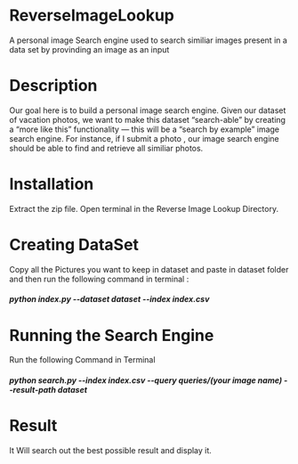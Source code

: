 # ReverseImageLookup
A personal image Search engine used to search similiar images present in a data set by provinding an image as an input

# Description
Our goal here is to build a personal image search engine. Given our dataset of vacation photos, we want to make this dataset “search-able” by creating a “more like this” functionality — this will be a “search by example” image search engine. For instance, if I submit a photo , our image search engine should be able to find and retrieve all similiar photos.

# Installation
Extract the zip file. Open terminal in the Reverse Image Lookup Directory.

# Creating DataSet
Copy all the Pictures you want to keep in dataset and paste in dataset folder and then run the following command in terminal :
<h5>python index.py --dataset dataset --index index.csv</h5>

# Running the Search Engine
Run the following Command in Terminal
<h5>python search.py --index index.csv --query queries/(your image name) --result-path dataset</h5>

# Result	
It Will search out the best possible result and display it.
